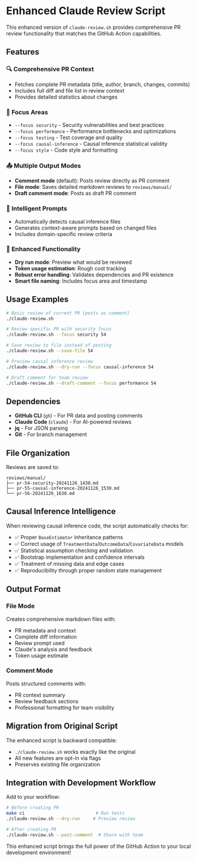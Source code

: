 # Enhanced Claude Review Script

This enhanced version of `claude-review.sh` provides comprehensive PR review functionality that matches the GitHub Action capabilities.

## Features

### 🔍 **Comprehensive PR Context**
- Fetches complete PR metadata (title, author, branch, changes, commits)
- Includes full diff and file list in review context
- Provides detailed statistics about changes

### 🎯 **Focus Areas**
- `--focus security` - Security vulnerabilities and best practices
- `--focus performance` - Performance bottlenecks and optimizations  
- `--focus testing` - Test coverage and quality
- `--focus causal-inference` - Causal inference statistical validity
- `--focus style` - Code style and formatting

### 📤 **Multiple Output Modes**
- **Comment mode** (default): Posts review directly as PR comment
- **File mode**: Saves detailed markdown reviews to `reviews/manual/`
- **Draft comment mode**: Posts as draft PR comment

### 🧠 **Intelligent Prompts**
- Automatically detects causal inference files
- Generates context-aware prompts based on changed files
- Includes domain-specific review criteria

### 🔧 **Enhanced Functionality**
- **Dry run mode**: Preview what would be reviewed
- **Token usage estimation**: Rough cost tracking
- **Robust error handling**: Validates dependencies and PR existence
- **Smart file naming**: Includes focus area and timestamp

## Usage Examples

```bash
# Basic review of current PR (posts as comment)
./claude-review.sh

# Review specific PR with security focus
./claude-review.sh --focus security 54

# Save review to file instead of posting
./claude-review.sh --save-file 54

# Preview causal inference review
./claude-review.sh --dry-run --focus causal-inference 54

# Draft comment for team review
./claude-review.sh --draft-comment --focus performance 54
```

## Dependencies

- **GitHub CLI** (`gh`) - For PR data and posting comments
- **Claude Code** (`claude`) - For AI-powered reviews  
- **jq** - For JSON parsing
- **Git** - For branch management

## File Organization

Reviews are saved to:
```
reviews/manual/
├── pr-54-security-20241126_1430.md
├── pr-55-causal-inference-20241126_1530.md
└── pr-56-20241126_1630.md
```

## Causal Inference Intelligence

When reviewing causal inference code, the script automatically checks for:

- ✅ Proper `BaseEstimator` inheritance patterns
- ✅ Correct usage of `TreatmentData`/`OutcomeData`/`CovariateData` models  
- ✅ Statistical assumption checking and validation
- ✅ Bootstrap implementation and confidence intervals
- ✅ Treatment of missing data and edge cases
- ✅ Reproducibility through proper random state management

## Output Format

### File Mode
Creates comprehensive markdown files with:
- PR metadata and context
- Complete diff information  
- Review prompt used
- Claude's analysis and feedback
- Token usage estimate

### Comment Mode
Posts structured comments with:
- PR context summary
- Review feedback sections
- Professional formatting for team visibility

## Migration from Original Script

The enhanced script is backward compatible:
- `./claude-review.sh` works exactly like the original
- All new features are opt-in via flags
- Preserves existing file organization

## Integration with Development Workflow

Add to your workflow:
```bash
# Before creating PR
make ci                           # Run tests
./claude-review.sh --dry-run     # Preview review

# After creating PR  
./claude-review.sh --post-comment  # Share with team
```

This enhanced script brings the full power of the GitHub Action to your local development environment!
